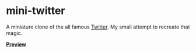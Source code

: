 # mini-twitter

A miniature clone of the all famous <a href="twitter.com">Twitter</a>. My small attempt to recreate that magic.

<a href="mtwitt.herokuapps.com"><strong>Preview</strong></a>
